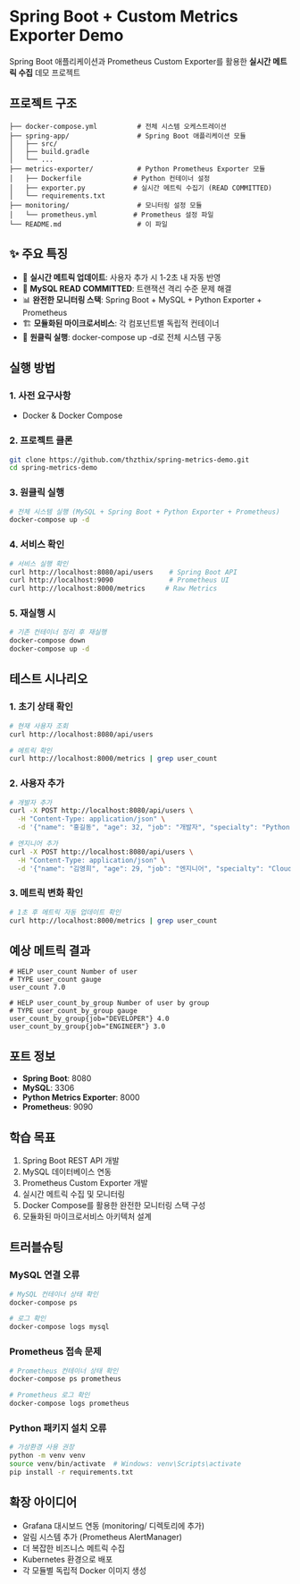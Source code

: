 # Spring Boot + Custom Metrics Exporter Demo

Spring Boot 애플리케이션과 Prometheus Custom Exporter를 활용한 **실시간 메트릭 수집** 데모 프로젝트

## 프로젝트 구조
```
├── docker-compose.yml          # 전체 시스템 오케스트레이션
├── spring-app/                 # Spring Boot 애플리케이션 모듈
│   ├── src/
│   ├── build.gradle
│   └── ...
├── metrics-exporter/           # Python Prometheus Exporter 모듈
│   ├── Dockerfile             # Python 컨테이너 설정
│   ├── exporter.py            # 실시간 메트릭 수집기 (READ COMMITTED)
│   └── requirements.txt
├── monitoring/                 # 모니터링 설정 모듈
│   └── prometheus.yml         # Prometheus 설정 파일
└── README.md                   # 이 파일
```

## ✨ 주요 특징
- 🚀 **실시간 메트릭 업데이트**: 사용자 추가 시 1-2초 내 자동 반영
- 🔄 **MySQL READ COMMITTED**: 트랜잭션 격리 수준 문제 해결
- 📊 **완전한 모니터링 스택**: Spring Boot + MySQL + Python Exporter + Prometheus
- 🏗️ **모듈화된 마이크로서비스**: 각 컴포넌트별 독립적 컨테이너
- 🐳 **원클릭 실행**: docker-compose up -d로 전체 시스템 구동

## 실행 방법

### 1. 사전 요구사항
- Docker & Docker Compose

### 2. 프로젝트 클론
```bash
git clone https://github.com/thzthix/spring-metrics-demo.git
cd spring-metrics-demo
```

### 3. 원클릭 실행
```bash
# 전체 시스템 실행 (MySQL + Spring Boot + Python Exporter + Prometheus)
docker-compose up -d
```

### 4. 서비스 확인
```bash
# 서비스 실행 확인
curl http://localhost:8080/api/users    # Spring Boot API
curl http://localhost:9090              # Prometheus UI
curl http://localhost:8000/metrics     # Raw Metrics
```

### 5. 재실행 시
```bash
# 기존 컨테이너 정리 후 재실행
docker-compose down
docker-compose up -d
```

## 테스트 시나리오

### 1. 초기 상태 확인
```bash
# 현재 사용자 조회
curl http://localhost:8080/api/users

# 메트릭 확인
curl http://localhost:8000/metrics | grep user_count
```

### 2. 사용자 추가
```bash
# 개발자 추가
curl -X POST http://localhost:8080/api/users \
  -H "Content-Type: application/json" \
  -d '{"name": "홍길동", "age": 32, "job": "개발자", "specialty": "Python"}'

# 엔지니어 추가  
curl -X POST http://localhost:8080/api/users \
  -H "Content-Type: application/json" \
  -d '{"name": "김영희", "age": 29, "job": "엔지니어", "specialty": "Cloud"}'
```

### 3. 메트릭 변화 확인
```bash
# 1초 후 메트릭 자동 업데이트 확인
curl http://localhost:8000/metrics | grep user_count
```

## 예상 메트릭 결과
```
# HELP user_count Number of user
# TYPE user_count gauge
user_count 7.0

# HELP user_count_by_group Number of user by group  
# TYPE user_count_by_group gauge
user_count_by_group{job="DEVELOPER"} 4.0
user_count_by_group{job="ENGINEER"} 3.0
```

## 포트 정보
- **Spring Boot**: 8080
- **MySQL**: 3306  
- **Python Metrics Exporter**: 8000
- **Prometheus**: 9090

## 학습 목표
1. Spring Boot REST API 개발
2. MySQL 데이터베이스 연동
3. Prometheus Custom Exporter 개발
4. 실시간 메트릭 수집 및 모니터링
5. Docker Compose를 활용한 완전한 모니터링 스택 구성
6. 모듈화된 마이크로서비스 아키텍처 설계

## 트러블슈팅

### MySQL 연결 오류
```bash
# MySQL 컨테이너 상태 확인
docker-compose ps

# 로그 확인
docker-compose logs mysql
```

### Prometheus 접속 문제
```bash
# Prometheus 컨테이너 상태 확인
docker-compose ps prometheus

# Prometheus 로그 확인
docker-compose logs prometheus
```

### Python 패키지 설치 오류
```bash
# 가상환경 사용 권장
python -m venv venv
source venv/bin/activate  # Windows: venv\Scripts\activate
pip install -r requirements.txt
```

## 확장 아이디어
- Grafana 대시보드 연동 (monitoring/ 디렉토리에 추가)
- 알림 시스템 추가 (Prometheus AlertManager)
- 더 복잡한 비즈니스 메트릭 수집
- Kubernetes 환경으로 배포
- 각 모듈별 독립적 Docker 이미지 생성